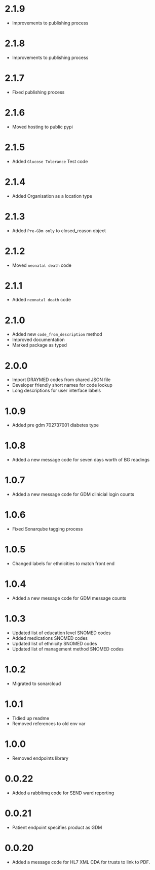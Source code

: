 # 2.1.9
- Improvements to publishing process

# 2.1.8
- Improvements to publishing process

# 2.1.7
- Fixed publishing process

# 2.1.6
- Moved hosting to public pypi

# 2.1.5
- Added `Glucose Tolerance` Test code

# 2.1.4
- Added Organisation as a location type

# 2.1.3
- Added `Pre-GDm only` to closed_reason object

# 2.1.2
- Moved `neonatal death` code

# 2.1.1
- Added `neonatal death` code

# 2.1.0
- Added new `code_from_description` method
- Improved documentation
- Marked package as typed

# 2.0.0
- Import DRAYMED codes from shared JSON file
- Developer friendly short names for code lookup
- Long descriptions for user interface labels

# 1.0.9
- Added pre gdm 702737001 diabetes type

# 1.0.8
- Added a new message code for seven days worth of BG readings

# 1.0.7
- Added a new message code for GDM clinicial login counts

# 1.0.6
- Fixed Sonarqube tagging process

# 1.0.5
- Changed labels for ethnicities to match front end

# 1.0.4
- Added a new message code for GDM message counts

# 1.0.3
- Updated list of education level SNOMED codes
- Added medications SNOMED codes
- Updated list of ethnicity SNOMED codes
- Updated list of management method SNOMED codes

# 1.0.2
- Migrated to sonarcloud

# 1.0.1
- Tidied up readme
- Removed references to old env var

# 1.0.0
- Removed endpoints library

# 0.0.22
- Added a rabbitmq code for SEND ward reporting

# 0.0.21
- Patient endpoint specifies product as GDM

# 0.0.20
- Added a message code for HL7 XML CDA for trusts to link to PDF.
